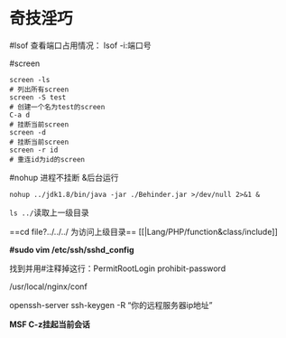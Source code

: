# 奇技淫巧
#lsof
查看端口占用情况：
lsof -i:端口号


#screen
```shell
screen -ls
# 列出所有screen
screen -S test
# 创建一个名为test的screen
C-a d
# 挂断当前screen
screen -d
# 挂断当前screen
screen -r id
# 重连id为id的screen
```
#nohup 
进程不挂断 &后台运行
```shell
nohup ../jdk1.8/bin/java -jar ./Behinder.jar >/dev/null 2>&1 &
```
`ls ../`读取上一级目录

==cd file?../../../ 为访问上级目录==
[[|Lang/PHP/function&class/include]]

**#sudo vim /etc/ssh/sshd_config**

找到并用#注释掉这行：PermitRootLogin prohibit-password

/usr/local/nginx/conf

openssh-server
ssh-keygen -R “你的远程服务器ip地址”

**MSF C-z挂起当前会话**